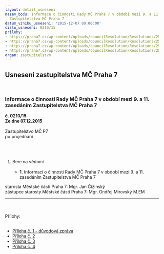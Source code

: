 ```yaml
---
layout: detail_usneseni
nazev_bodu: Informace o činnosti Rady MČ Praha 7 v období mezi 9. a 11. zasedáním
  Zastupitelstva MČ Praha 7
datum_vzniku_usneseni: '2015-12-07 00:00:00'
cislo_usneseni: 0210/15
prilohy:
- https://praha7.cz/wp-content/uploads/councilResolution/Resolutions/25386/210_15_pril1.doc
- https://praha7.cz/wp-content/uploads/councilResolution/Resolutions/25386/210_15_pril2.doc
- https://praha7.cz/wp-content/uploads/councilResolution/Resolutions/25386/210_15_pril3.doc
- https://praha7.cz/wp-content/uploads/councilResolution/Resolutions/25386/210_15_pril4.doc
organ: zastupitelstvo
---
```

<div id="ucUsn_pList" class="usn">
	<span><h2>Usnesení zastupitelstva MČ Praha 7 </h2>
<br></span><div class="standBody">
<span><h3>Informace o činnosti Rady MČ Praha 7 v období mezi 9. a 11. zasedáním Zastupitelstva MČ Praha 7</h3></span><div class="center">
		<strong>č. 0210/15</strong><br>
	</div>
<div class="center">
		<strong>Ze dne 07.12.2015</strong><br><br>
	</div>Zastupitelstvo MČ P7<br>po projednání<br><br><br><ol>
<br><li>Bere na vědomí<br><ul>
<br><li>
<strong>1.</strong> Informaci o činnosti Rady MČ Praha 7 v období mezi 9. a 11. zasedáním Zastupitelstva MČ Praha 7</li>
</ul>
</li>
</ol>starosta Městské části Praha 7: Mgr. Jan Čižinský<br>zástupce starosty Městské části Praha 7: Mgr. Ondřej Mirovský M.EM<br><hr>
<br><br>Přílohy: <br><ul>
<br><li>
<a href="/zdroj.aspx?typ=4&amp;Id=68823&amp;sh=1158197013" target="_blank" title="Odkaz na soubor - 23,5 kB - nové okno">Příloha č. 1 - důvodová zpráva </a><br>
</li>
<li>
<a href="/zdroj.aspx?typ=4&amp;Id=68824&amp;sh=1159004725" target="_blank" title="Odkaz na soubor - 73,5 kB - nové okno">Příloha č. 2</a><br>
</li>
<li>
<a href="/zdroj.aspx?typ=4&amp;Id=68825&amp;sh=1159038549" target="_blank" title="Odkaz na soubor - 237 kB - nové okno">Příloha č. 3</a><br>
</li>
<li><a href="/zdroj.aspx?typ=4&amp;Id=68826&amp;sh=1159076469" target="_blank" title="Odkaz na soubor - 34 kB - nové okno">Příloha č. 4</a></li>
</ul>
</div>
</div>